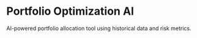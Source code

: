 # Portfolio Optimization AI

AI-powered portfolio allocation tool using historical data and risk metrics.
